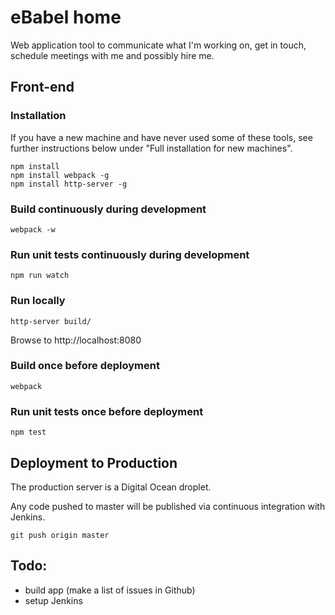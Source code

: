 # eBabel home 

Web application tool to communicate what I'm working on, get in touch, schedule meetings with me and possibly hire me.

## Front-end

### Installation

If you have a new machine and have never used some of these tools, see further instructions below under "Full installation for new machines".

```
npm install
npm install webpack -g
npm install http-server -g
```

### Build continuously during development

```
webpack -w
```

### Run unit tests continuously during development

```
npm run watch
```

### Run locally

```
http-server build/
```

Browse to http://localhost:8080

### Build once before deployment

```
webpack
```

### Run unit tests once before deployment

```
npm test
```

## Deployment to Production

The production server is a Digital Ocean droplet.

Any code pushed to master will be published via continuous integration with Jenkins.

```
git push origin master
```

## Todo:

- build app (make a list of issues in Github)
- setup Jenkins
